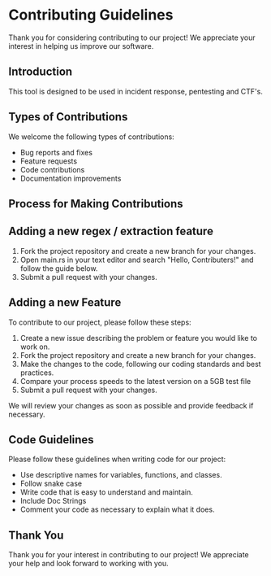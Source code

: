 # Contributing Guidelines

Thank you for considering contributing to our project! We appreciate your interest in helping us improve our software.

## Introduction
This tool is designed to be used in incident response, pentesting and CTF's.

## Types of Contributions

We welcome the following types of contributions:
- Bug reports and fixes
- Feature requests
- Code contributions
- Documentation improvements

## Process for Making Contributions

## Adding a new regex / extraction feature
1. Fork the project repository and create a new branch for your changes.
2. Open main.rs in your text editor and search "Hello, Contributers!" and follow the guide below.
3. Submit a pull request with your changes. 

## Adding a new Feature
To contribute to our project, please follow these steps:
1. Create a new issue describing the problem or feature you would like to work on.
2. Fork the project repository and create a new branch for your changes.
3. Make the changes to the code, following our coding standards and best practices.
4. Compare your process speeds to the latest version on a 5GB test file
5. Submit a pull request with your changes.

We will review your changes as soon as possible and provide feedback if necessary.

## Code Guidelines

Please follow these guidelines when writing code for our project:

- Use descriptive names for variables, functions, and classes.
- Follow snake case
- Write code that is easy to understand and maintain.
- Include Doc Strings
- Comment your code as necessary to explain what it does.

## Thank You

Thank you for your interest in contributing to our project! We appreciate your help and look forward to working with you.
